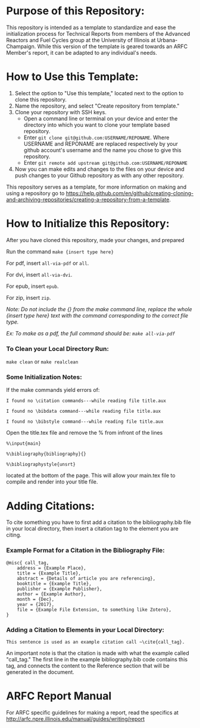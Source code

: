 # Purpose of this Repository:
This repository is intended as a template to standardize and ease the initialization process for Technical Reports from members of the Advanced Reactors and Fuel Cycles group at the University of Illinois at Urbana-Champaign. While this version of the template is geared towards an ARFC Member's report, it can be adapted to any individual's needs.

# How to Use this Template:

1. Select the option to "Use this template," located next to the option to clone this repository.
2. Name the repository, and select "Create repository from template."
3. Clone your repository with SSH keys.
	* Open a command line or terminal on your device and enter the directory into which you want to clone your template based repository. 
	* Enter `git clone git@github.com:USERNAME/REPONAME`. Where USERNAME and REPONAME are replaced respectively by your github account's username and the name you chose to give this repository.
	* Enter `git remote add upstream git@github.com:USERNAME/REPONAME`
4. Now you can make edits and changes to the files on your device and push changes to your Github repository as with any other repository.


This repository serves as a template, for more information on making and using a repository go to https://help.github.com/en/github/creating-cloning-and-archiving-repositories/creating-a-repository-from-a-template.

# How to Initialize this Repository:
After you have cloned this repository, made your changes, and prepared 

Run the command
`make {insert type here}`


For pdf, insert `all-via-pdf` or `all`.

For dvi, insert `all-via-dvi`.

For epub, insert `epub`.

For zip, insert `zip`.

*Note: Do not include the {} from the make command line, replace the whole {insert type here} text with the command corresponding to the correct file type.*

*Ex: To make as a pdf, the full command should be: `make all-via-pdf`*

### To Clean your Local Directory Run:

`make clean` or `make realclean`

### Some Initialization Notes:
If the make commands yield errors of:

	I found no \citation commands---while reading file title.aux
	
	I found no \bibdata command---while reading file title.aux
	
	I found no \bibstyle command---while reading file title.aux

Open the title.tex file and remove the % from infront of the lines

	%\input{main}
	
	%\bibliography{bibliography}{}
	
	%\bibliographystyle{unsrt}
	
located at the bottom of the page. This will allow your main.tex file to compile and render into your title file. 



# Adding Citations:
To cite something you have to first add a citation to the bibliography.bib file in your local directory, then insert a citation tag to the element you are citing.

### Example Format for a Citation in the Bibliography File:
	@misc{ call_tag,
		address = {Example Place},
		title = {Example Title},
		abstract = {Details of article you are referencing},
		booktitle = {Example Title},
		publisher = {Example Publisher},
		author = {Example Author},
		month = {Dec},
		year = {2017},
		file = {Example File Extension, to something like Zotero},
	}



### Adding a Citation to Elements in your Local Directory:

	This sentence is used as an example citation call ~\cite{call_tag}.

An important note is that the citation is made with what the example called "call_tag." The first line in the example bibliography.bib code contains this tag, and connects the content to the Reference section that will be generated in the document.


# ARFC Report Manual
For ARFC specific guidelines for making a report, read the specifics at
http://arfc.npre.illinois.edu/manual/guides/writing/report

